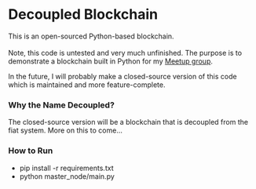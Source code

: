 # Decoupled Blockchain
This is an open-sourced Python-based blockchain.
<br>
<br>
Note, this code is untested and very much unfinished. The purpose is
to demonstrate a blockchain built in Python for my [Meetup group](https://www.meetup.com/florida-python-ninjas/).

In the future, I will probably make a closed-source version of this
code which is maintained and more feature-complete.

### Why the Name Decoupled?
The closed-source version will be a blockchain that is decoupled from
the fiat system. More on this to come...

### How to Run
* pip install -r requirements.txt
* python master_node/main.py
